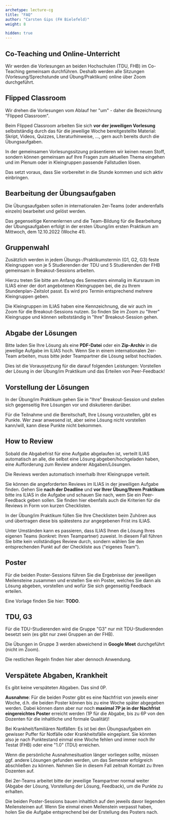 ```yaml
---
archetype: lecture-cg
title: "FAQ"
author: "Carsten Gips (FH Bielefeld)"
weight: 8

hidden: true
---
```



## Co-Teaching und Online-Unterricht

Wir werden die Vorlesungen an beiden Hochschulen (TDU, FHB) im Co-Teaching gemeinsam
durchführen. Deshalb werden alle Sitzungen (Vorlesung/Sprechstunde und Übung/Praktikum)
online über Zoom durchgeführt.


## Flipped Classroom

Wir drehen die Vorlesungen vom Ablauf her "um" - daher die Bezeichnung "Flipped Classroom".

Beim Flipped Classroom arbeiten Sie sich **vor der jeweiligen Vorlesung** selbstständig
durch das für die jeweilige Woche bereitgestellte Material: Skript, Videos, Quizzes,
Literaturhinweise, ..., gern auch bereits durch die Übungsaufgaben.

In der gemeinsamen Vorlesungssitzung präsentieren wir keinen neuen Stoff, sondern können
gemeinsam auf Ihre Fragen zum aktuellen Thema eingehen und im Plenum oder in Kleingruppen
passende Fallstudien lösen.

Das setzt voraus, dass Sie vorbereitet in die Stunde kommen und sich aktiv einbringen.


## Bearbeitung der Übungsaufgaben

Die Übungsaufgaben sollen in internationalen 2er-Teams (oder anderenfalls einzeln)
bearbeitet und gelöst werden.

Das gegenseitige Kennenlernen und die Team-Bildung für die Bearbeitung der Übungsaufgaben
erfolgt in der ersten Übung/im ersten Praktikum am Mittwoch, dem 12.10.2022 (Woche 41).


## Gruppenwahl

Zusätzlich werden in jedem Übungs-/Praktikumstermin (G1, G2, G3) feste Kleingruppen
von je 5 Studierenden der TDU und 5 Studierenden der FHB gemeinsam in Breakout-Sessions
arbeiten.

Hierzu treten Sie bitte am Anfang des Semesters einmalig im Kursraum im ILIAS einer der
dort angebotenen Kleingruppen bei, die zu Ihrem Stundenplan-Zeitslot passt. Es wird pro
Termin entsprechend mehrere Kleingruppen geben.

Die Kleingruppen im ILIAS haben eine Kennzeichnung, die wir auch im Zoom für die
Breakout-Sessions nutzen. So finden Sie im Zoom zu "Ihrer" Kleingruppe und können
selbstständig in "Ihre" Breakout-Session gehen.


## Abgabe der Lösungen

Bitte laden Sie Ihre Lösung als eine **PDF-Datei** oder ein **Zip-Archiv** in die
jeweilige Aufgabe im ILIAS hoch. Wenn Sie in einem internationalen 2er-Team arbeiten,
muss bitte jeder Teampartner die Lösung selbst hochladen.

Dies ist die Voraussetzung für die darauf folgenden Leistungen: Vorstellen der Lösung
in der Übung/im Praktikum und das Erteilen von Peer-Feedback!


## Vorstellung der Lösungen

In der Übung/im Praktikum gehen Sie in "Ihre" Breakout-Session und stellen sich
gegenseitig Ihre Lösungen vor und diskutieren darüber.

Für die Teilnahme und die Bereitschaft, Ihre Lösung vorzustellen, gibt es Punkte.
Wer zwar anwesend ist, aber seine Lösung nicht vorstellen kann/will, kann diese
Punkte nicht bekommen.


## How to Review

Sobald die Abgabefrist für eine Aufgabe abgelaufen ist, verteilt ILIAS automatisch
an alle, die selbst eine Lösung abgeben/hochgeladen haben, eine Aufforderung zum
Review anderer Abgaben/Lösungen.

Die Reviews werden automatisch innerhalb Ihrer Kleingruppe verteilt.

Sie können die angeforderten Reviews im ILIAS in der jeweiligen Aufgabe finden.
Gehen Sie **nach der Deadline** und **vor Ihrer Übung/Ihrem Praktikum** bitte ins
ILIAS in die Aufgabe und schauen Sie nach, wem Sie ein Peer-Feedback geben sollen.
Sie finden hier ebenfalls auch die Kriterien für die Reviews in Form von kurzen
Checklisten.

In der Übung/im Praktikum füllen Sie Ihre Checklisten beim Zuhören aus und übertragen
diese bis spätestens zur angegebenen Frist ins ILIAS.

Unter Umständen kann es passieren, dass ILIAS Ihnen die Lösung Ihres eigenen Teams
(konkret: Ihren Teampartner) zuweist. In diesem Fall führen Sie bitte kein
vollständiges Review durch, sondern wählen Sie den entsprechenden Punkt auf der
Checkliste aus ("eigenes Team").


## Poster

Für die beiden Poster-Sessions führen Sie die Ergebnisse der jeweiligen Meilensteine
zusammen und erstellen Sie ein Poster, welches Sie dann als Lösung abgeben, vorstellen
und wofür Sie sich gegenseitig Feedback erteilen.

Eine Vorlage finden Sie hier: **TODO**.


## TDU, G3

Für die TDU-Studierenden wird die Gruppe "G3" nur mit TDU-Studierenden besetzt sein
(es gibt nur zwei Gruppen an der FHB).

Die Übungen in Gruppe 3 werden abweichend in **Google Meet** durchgeführt (nicht im
Zoom).

Die restlichen Regeln finden hier aber dennoch Anwendung.


## Verspätete Abgaben, Krankheit

Es gibt keine verspäteten Abgaben. Das sind 0P.

**Ausnahme**: Für die beiden Poster gibt es eine Nachfrist von jeweils einer Woche, d.h.
die beiden Poster können bis zu eine Woche später abgegeben werden. Dabei können dann
aber nur noch **maximal 7P je in der Nachfrist eingereichtes Poster** erreicht werden
(1P für die Abgabe, bis zu 6P von den Dozenten für die inhaltliche und formale Qualität)!

Bei Krankheit/familiären Notfällen: Es ist bei den Übungsaufgaben ein gewisser Puffer für
Notfälle oder Krankheitsfälle eingeplant. Sie könnten also je nach Punktestand einmal
eine Woche fehlen und immer noch Ihr Testat (FHB) oder eine "1.0" (TDU) erreichen.

Wenn die persönliche Ausnahmesituation länger vorliegen sollte, müssen ggf. andere
Lösungen gefunden werden, um das Semester erfolgreich abschließen zu können. Nehmen
Sie in diesem Fall zeitnah Kontakt zu Ihren Dozenten auf.

Bei 2er-Teams arbeitet bitte der jeweilige Teampartner normal weiter (Abgabe der Lösung,
Vorstellung der Lösung, Feedback), um die Punkte zu erhalten.

Die beiden Poster-Sessions bauen inhaltlich auf den jeweils davor liegenden Meilensteinen
auf. Wenn Sie einmal einen Meilenstein verpasst haben, holen Sie die Aufgabe entsprechend
bei der Erstellung des Posters nach.
